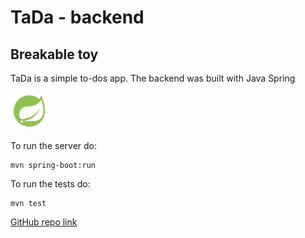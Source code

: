 # TaDa - backend
## Breakable toy

TaDa is a simple to-dos app. The backend was built with Java Spring

<img src="./spring-logo.png"  width="60" height="60">

To run the server do:

```
mvn spring-boot:run
```

To run the tests do:

```
mvn test
```

[GitHub repo link](https://github.com/santi4o/tada-backend)